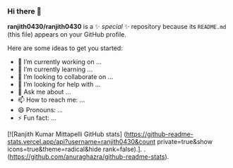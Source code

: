 ### Hi there 👋


**ranjith0430/ranjith0430** is a ✨ _special_ ✨ repository because its `README.md` (this file) appears on your GitHub profile.

Here are some ideas to get you started:

- 🔭 I’m currently working on ...
- 🌱 I’m currently learning ...
- 👯 I’m looking to collaborate on ...
- 🤔 I’m looking for help with ...
- 💬 Ask me about ...
- 📫 How to reach me: ...
- 😄 Pronouns: ...
- ⚡ Fun fact: ...

[![Ranjith Kumar Mittapelli GitHub stats] (https://github-readme-stats.vercel.app/api?username=ranjith0430&count private=true&show icons=true&theme=radical&hide rank=false).].
.(https://github.com/anuraghazra/github-readme-stats).
